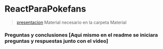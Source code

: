 # ReactParaPokefans

> [presentacion](https://docs.google.com/presentation/d/1vDyb2wsfQadxsr-RVDATl49unyrnqz3q-UQpph_oOYE/edit?usp=sharing)
> Material necesario en la carpeta Material

### Preguntas y conclusiones [Aqui mismo en el readme se iniciara preguntas y respuestas junto con el video]
